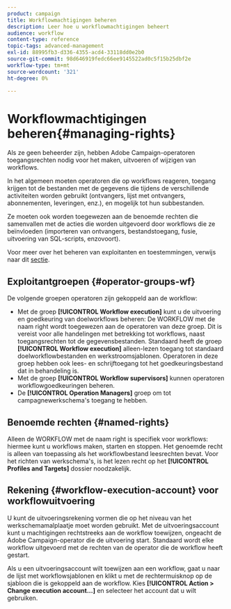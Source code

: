 ```yaml
---
product: campaign
title: Workflowmachtigingen beheren
description: Leer hoe u workflowmachtigingen beheert
audience: workflow
content-type: reference
topic-tags: advanced-management
exl-id: 88995fb3-d336-4355-acd4-33118dd0e2b0
source-git-commit: 98d646919fedc66ee9145522ad0c5f15b25dbf2e
workflow-type: tm+mt
source-wordcount: '321'
ht-degree: 0%

---
```


# Workflowmachtigingen beheren{#managing-rights}

Als ze geen beheerder zijn, hebben Adobe Campaign-operatoren toegangsrechten nodig voor het maken, uitvoeren of wijzigen van workflows.

In het algemeen moeten operatoren die op workflows reageren, toegang krijgen tot de bestanden met de gegevens die tijdens de verschillende activiteiten worden gebruikt (ontvangers, lijst met ontvangers, abonnementen, leveringen, enz.), en mogelijk tot hun subbestanden.

Ze moeten ook worden toegewezen aan de benoemde rechten die samenvallen met de acties die worden uitgevoerd door workflows die ze beïnvloeden (importeren van ontvangers, bestandstoegang, fusie, uitvoering van SQL-scripts, enzovoort).

Voor meer over het beheren van exploitanten en toestemmingen, verwijs naar dit [sectie](../../platform/using/access-management.md).

## Exploitantgroepen {#operator-groups-wf}

De volgende groepen operatoren zijn gekoppeld aan de workflow:

* Met de groep **[!UICONTROL Workflow execution]** kunt u de uitvoering en goedkeuring van doelworkflows beheren: De WORKFLOW met de naam right wordt toegewezen aan de operatoren van deze groep. Dit is vereist voor alle handelingen met betrekking tot workflows, naast toegangsrechten tot de gegevensbestanden. Standaard heeft de groep **[!UICONTROL Workflow execution]** alleen-lezen toegang tot standaard doelworkflowbestanden en werkstroomsjablonen. Operatoren in deze groep hebben ook lees- en schrijftoegang tot het goedkeuringsbestand dat in behandeling is.
* Met de groep **[!UICONTROL Workflow supervisors]** kunnen operatoren workflowgoedkeuringen beheren.
* De **[!UICONTROL Operation Managers]** groep om tot campagnewerkschema&#39;s toegang te hebben.

## Benoemde rechten {#named-rights}

Alleen de WORKFLOW met de naam right is specifiek voor workflows: hiermee kunt u workflows maken, starten en stoppen. Het genoemde recht is alleen van toepassing als het workflowbestand leesrechten bevat. Voor het richten van werkschema&#39;s, is het lezen recht op het **[!UICONTROL Profiles and Targets]** dossier noodzakelijk.

## Rekening {#workflow-execution-account} voor workflowuitvoering

U kunt de uitvoeringsrekening vormen die op het niveau van het werkschemamalplaatje moet worden gebruikt. Met de uitvoeringsaccount kunt u machtigingen rechtstreeks aan de workflow toewijzen, ongeacht de Adobe Campaign-operator die de uitvoering start. Standaard wordt elke workflow uitgevoerd met de rechten van de operator die de workflow heeft gestart.

Als u een uitvoeringsaccount wilt toewijzen aan een workflow, gaat u naar de lijst met workflowsjablonen en klikt u met de rechtermuisknop op de sjabloon die is gekoppeld aan de workflow. Kies **[!UICONTROL Action > Change execution account...]** en selecteer het account dat u wilt gebruiken.
